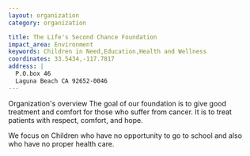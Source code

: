 ```yaml
---
layout: organization
category: organization

title: The Life's Second Chance Foundation
impact_area: Environment
keywords: Children in Need,Education,Health and Wellness
coordinates: 33.5434,-117.7817
address: |
  P.O.box 46
  Laguna Beach CA 92652-0046
---
```

Organization's overview
The goal of our foundation is to give good treatment and comfort for those who suffer from cancer. It is to treat patients with respect, comfort, and hope. 
 
We focus on Children who have no opportunity to go to school and also who have no proper health care.